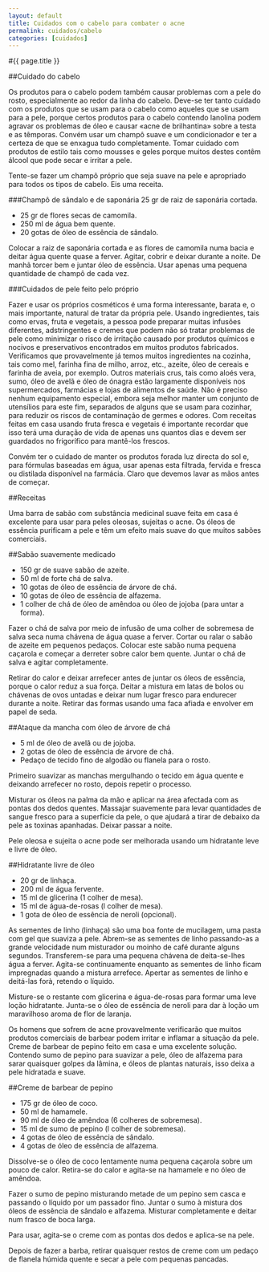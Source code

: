 ```yaml
---
layout: default
title: Cuidados com o cabelo para combater o acne
permalink: cuidados/cabelo
categories: [cuidados]
---
```


#{{ page.title }}

##Cuidado do cabelo

Os produtos para o cabelo podem também causar problemas com a pele do rosto, especialmente ao redor da linha do cabelo. Deve-se ter tanto cuidado com os produtos que se usam para o cabelo como aqueles que se usam para a pele, porque certos produtos para o cabelo contendo lanolina podem agravar os problemas de óleo e causar «acne de brilhantina» sobre a testa e as têmporas. Convém usar um champô suave e um condicionador e ter a certeza de que se enxagua tudo completamente. Tomar cuidado com produtos de estilo tais como mousses e geles porque muitos destes contêm álcool que pode secar e irritar a pele.

Tente-se fazer um champô próprio que seja suave na pele e apropriado para todos os tipos de cabelo. Eis uma receita.

###Champô de sândalo e de saponária 25 gr de raiz de saponária cortada.

* 25 gr de flores secas de camomila.
* 250 ml de água bem quente.
* 20 gotas de óleo de essência de sândalo.

Colocar a raiz de saponária cortada e as flores de camomila numa bacia e deitar água quente quase a ferver. Agitar, cobrir e deixar durante a noite. De manhã torcer bem e juntar óleo de essência. Usar apenas uma pequena quantidade de champô de cada vez.

###Cuidados de pele feito pelo próprio

Fazer e usar os próprios cosméticos é uma forma interessante, barata e, o mais importante, natural de tratar da própria pele. Usando ingredientes, tais como ervas, fruta e vegetais, a pessoa pode preparar muitas infusões diferentes, adstringentes e cremes que podem não só tratar problemas de pele como minimizar o risco de irritação causado por produtos químicos e nocivos e preservativos encontrados em muitos produtos fabricados.
Verificamos que provavelmente já temos muitos ingredientes na cozinha, tais como mel, farinha fina de milho, arroz, etc., azeite, óleo de cereais e farinha de aveia, por exemplo. Outros materiais crus, tais como aloés vera, sumo, óleo de avelã e óleo de ónagra estão largamente disponíveis nos supermercados, farmácias e lojas de alimentos de saúde. Não é preciso nenhum equipamento especial, embora seja melhor manter um conjunto de utensílios para este fim, separados de alguns que se usam para cozinhar, para reduzir os riscos de contaminação de germes e odores. Com receitas feitas em casa usando fruta fresca e vegetais é importante recordar que isso terá uma duração de vida de apenas uns quantos dias e devem ser guardados no frigorífico para mantê-los frescos.

Convém ter o cuidado de manter os produtos forada luz directa do sol e, para fórmulas baseadas em água, usar apenas esta filtrada, fervida e fresca ou distilada disponível na farmácia. Claro que devemos lavar as mãos antes de começar.

##Receitas

Uma barra de sabão com substância medicinal suave feita em casa é excelente para usar para peles oleosas, sujeitas o acne. Os óleos de essência purificam a pele e têm um efeito mais suave do que muitos sabões comerciais.

##Sabão suavemente medicado

* 150 gr de suave sabão de azeite.
* 50 ml de forte chá de salva.
* 10 gotas de óleo de essência de árvore de chá.
* 10 gotas de óleo de essência de alfazema.
* 1 colher de chá de óleo de amêndoa ou óleo de jojoba (para untar a forma).

Fazer o chá de salva por meio de infusão de uma colher de sobremesa de salva seca numa chávena de água quase a ferver. Cortar ou ralar o sabão de azeite em pequenos pedaços. Colocar este sabão numa pequena caçarola e começar a derreter sobre calor bem quente. Juntar o chá de salva e agitar completamente.

Retirar do calor e deixar arrefecer antes de juntar os óleos de essência, porque o calor reduz a sua força. Deitar a mistura em latas de bolos ou chávenas de ovos untadas e deixar num lugar fresco para endurecer durante a noite. Retirar das formas usando uma faca afiada e envolver em papel de seda.

##Ataque da mancha com óleo de árvore de chá

* 5 ml de óleo de avelã ou de jojoba.
* 2 gotas de óleo de essência de árvore de chá.
* Pedaço de tecido fino de algodão ou flanela para o rosto.

Primeiro suavizar as manchas mergulhando o tecido em água quente e deixando arrefecer no rosto, depois repetir o processo.

Misturar os óleos na palma da mão e aplicar na área afectada com as pontas dos dedos quentes. Massajar suavemente para levar quantidades de sangue fresco para a superfície da pele, o que ajudará a tirar de debaixo da pele as toxinas apanhadas. Deixar passar a noite.

Pele oleosa e sujeita o acne pode ser melhorada usando um hidratante leve e livre de óleo.

##Hidratante livre de óleo

* 20 gr de linhaça.
* 200 ml de água fervente.
* 15 ml de glicerina (1 colher de mesa).
* 15 ml de água-de-rosas (l colher de mesa).
* 1 gota de óleo de essência de neroli (opcional).

As sementes de linho (linhaça) são uma boa fonte de mucilagem, uma pasta com gel que suaviza a pele. Abrem-se as sementes de linho passando-as a grande velocidade num misturador ou moinho de café durante alguns segundos. Transferem-se para uma pequena chávena de deita-se-Ihes água a ferver. Agita-se continuamente enquanto as sementes de linho ficam impregnadas quando a mistura arrefece. Apertar as sementes de linho e deitá-las forà, retendo o líquido.

Misture-se o restante com glicerina e água-de-rosas para formar uma leve loção hidratante. Junta-se o óleo de essência de neroli para dar à loção um maravilhoso aroma de flor de laranja.

Os homens que sofrem de acne provavelmente verificarão que muitos produtos comerciais de barbear podem irritar e inflamar a situação da pele. Creme de barbear de pepino feito em casa e uma excelente solução. Contendo sumo de pepino para suavizar a pele, óleo de alfazema para sarar quaisquer golpes da lâmina, e óleos de plantas naturais, isso deixa a pele hidratada e suave.

##Creme de barbear de pepino

* 175 gr de óleo de coco.
* 50 ml de hamamele.
* 90 ml de óleo de amêndoa (6 colheres de sobremesa).
* 15 ml de sumo de pepino (l colher de sobremesa).
* 4 gotas de óleo de essência de sândalo.
* 4 gotas de óleo de essência de alfazema.

Dissolve-se o óleo de coco lentamente numa pequena caçarola sobre um pouco de calor. Retira-se do calor e agita-se na hamamele e no óleo de amêndoa.

Fazer o sumo de pepino misturando metade de um pepino sem casca e passando o líquido por um passador fino. Juntar o sumo à mistura dos óleos de essência de sândalo e alfazema. Misturar completamente e deitar num frasco de boca larga.

Para usar, agita-se o creme com as pontas dos dedos e aplica-se na pele.

Depois de fazer a barba, retirar quaisquer restos de creme com um pedaço de flanela húmida quente e secar a pele com pequenas pancadas.
